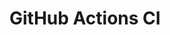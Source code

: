 # GitHub Actions CI




































































































































































































































































































































































































































































































































































































































































































































































































































































































































































































































































































































































































































































































































































































































































































































































































































